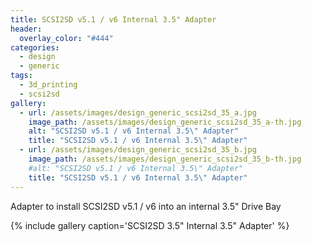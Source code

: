 ```yaml
---
title: SCSI2SD v5.1 / v6 Internal 3.5" Adapter
header:
  overlay_color: "#444"
categories:
  - design
  - generic
tags:
  - 3d_printing
  - scsi2sd
gallery:
  - url: /assets/images/design_generic_scsi2sd_35_a.jpg
    image_path: /assets/images/design_generic_scsi2sd_35_a-th.jpg
    alt: "SCSI2SD v5.1 / v6 Internal 3.5\" Adapter"
    title: "SCSI2SD v5.1 / v6 Internal 3.5\" Adapter"
  - url: /assets/images/design_generic_scsi2sd_35_b.jpg
    image_path: /assets/images/design_generic_scsi2sd_35_b-th.jpg
    #alt: "SCSI2SD v5.1 / v6 Internal 3.5\" Adapter"
    title: "SCSI2SD v5.1 / v6 Internal 3.5\" Adapter"  
---
```


Adapter to install SCSI2SD v5.1 / v6 into an internal 3.5" Drive Bay

{% include gallery caption='SCSI2SD 3.5" Internal 3.5" Adapter' %}